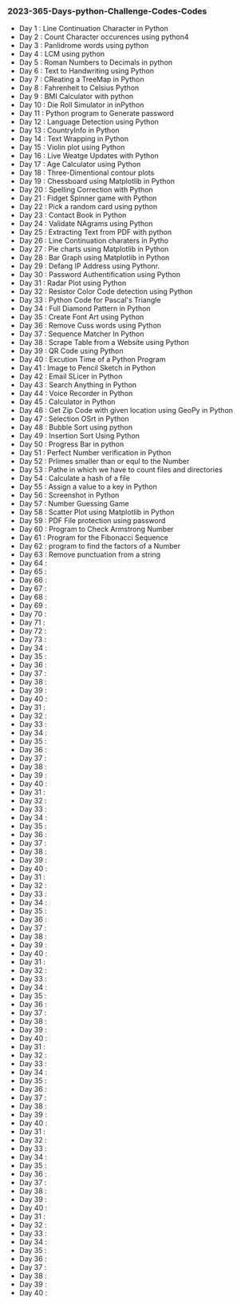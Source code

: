 ### 2023-365-Days-python-Challenge-Codes-Codes
+ Day 1 : Line Continuation Character in Python
+ Day 2 : Count Character occurences using python4
+ Day 3 : Panlidrome words using python
+ Day 4 : LCM using python
+ Day 5 : Roman Numbers to Decimals in python
+ Day 6 : Text to Handwriting using Python
+ Day 7 : CReating a TreeMap in Python
+ Day 8 : Fahrenheit to Celsius Python
+ Day 9 : BMI Calculator with python
+ Day 10 : Die Roll Simulator in inPython
+ Day 11 : Python program to Generate password
+ Day 12 : Language Detection using Python
+ Day 13 : CountryInfo in Python
+ Day 14 : Text Wrapping in Python
+ Day 15 : Violin plot using Python
+ Day 16 : Live Weatge Updates with Python
+ Day 17 : Age Calculator using Python
+ Day 18 : Three-Dimentional contour plots
+ Day 19 : Chessboard using Matplotlib in Python
+ Day 20 : Spelling Correction with Python
+ Day 21 : Fidget Spinner game with Python
+ Day 22 : Pick a random card using python
+ Day 23 : Contact Book in Python
+ Day 24 : Validate NAgrams using Python
+ Day 25 : Extracting Text from PDF with python
+ Day 26 : Line Continuation charaters in Pytho
+ Day 27 : Pie charts using Matplotlib in Python
+ Day 28 : Bar Graph using Matplotlib in Python
+ Day 29 : Defang IP Address using Pythonr.
+ Day 30 : Password Authentification using Python
+ Day 31 : Radar Plot using Python
+ Day 32 : Resistor Color Code detection using Python
+ Day 33 : Python Code for Pascal's Triangle
+ Day 34 : Full Diamond Pattern in Python
+ Day 35 : Create Font Art using Python
+ Day 36 : Remove Cuss words using Python
+ Day 37 : Sequence Matcher In Python 
+ Day 38 : Scrape Table from a Website using Python
+ Day 39 : QR Code using Python
+ Day 40 : Excution Time of a Python Program
+ Day 41 :  Image to Pencil Sketch in Python
+ Day 42 : Email SLicer in Python
+ Day 43 : Search Anything in Python
+ Day 44 : Voice Recorder in Python
+ Day 45 : Calculator in Python
+ Day 46 : Get Zip Code with given location using GeoPy in Python
+ Day 47 : Selection OSrt in Python
+ Day 48 : Bubble Sort using python
+ Day 49 : Insertion Sort Using Python
+ Day 50 : Progress Bar in python
+ Day 51 : Perfect Number verification in Python
+ Day 52 : Prlimes smaller than or equl to the Number
+ Day 53 : Pathe in which we have to count files and directories
+ Day 54 : Calculate a hash of a file
+ Day 55 : Assign a value to a key in Python
+ Day 56 : Screenshot in Python
+ Day 57 : Number Guessing Game
+ Day 58 : Scatter Plot using Matplotlib in Python
+ Day 59 : PDF File protection using password
+ Day 60 : Program to Check Armstrong Number
+ Day 61 : Program for the Fibonacci Sequence
+ Day 62 : program to find the factors of a Number
+ Day 63 : Remove punctuation from a string
+ Day 64 : 
+ Day 65 : 
+ Day 66 : 
+ Day 67 : 
+ Day 68 : 
+ Day 69 :
+ Day 70 : 
+ Day 71 : 
+ Day 72 : 
+ Day 73 : 
+ Day 34 : 
+ Day 35 : 
+ Day 36 : 
+ Day 37 : 
+ Day 38 : 
+ Day 39 :
+ Day 40 : 
+ Day 31 : 
+ Day 32 : 
+ Day 33 : 
+ Day 34 : 
+ Day 35 : 
+ Day 36 : 
+ Day 37 : 
+ Day 38 : 
+ Day 39 :
+ Day 40 : 
+ Day 31 : 
+ Day 32 : 
+ Day 33 : 
+ Day 34 : 
+ Day 35 : 
+ Day 36 : 
+ Day 37 : 
+ Day 38 : 
+ Day 39 :
+ Day 40 : 
+ Day 31 : 
+ Day 32 : 
+ Day 33 : 
+ Day 34 : 
+ Day 35 : 
+ Day 36 : 
+ Day 37 : 
+ Day 38 : 
+ Day 39 :
+ Day 40 : 
+ Day 31 : 
+ Day 32 : 
+ Day 33 : 
+ Day 34 : 
+ Day 35 : 
+ Day 36 : 
+ Day 37 : 
+ Day 38 : 
+ Day 39 :
+ Day 40 : 
+ Day 31 : 
+ Day 32 : 
+ Day 33 : 
+ Day 34 : 
+ Day 35 : 
+ Day 36 : 
+ Day 37 : 
+ Day 38 : 
+ Day 39 :
+ Day 40 : 
+ Day 31 : 
+ Day 32 : 
+ Day 33 : 
+ Day 34 : 
+ Day 35 : 
+ Day 36 : 
+ Day 37 : 
+ Day 38 : 
+ Day 39 :
+ Day 40 : 
+ Day 31 : 
+ Day 32 : 
+ Day 33 : 
+ Day 34 : 
+ Day 35 : 
+ Day 36 : 
+ Day 37 : 
+ Day 38 : 
+ Day 39 :
+ Day 40 : 
